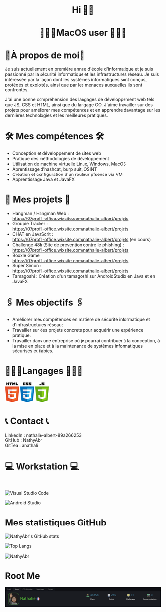 # <p align="center">  Hi 👋🏽 </p>
# <p align="center">👩🏽‍💻MacOS user 👩🏽‍💻</p>

# 📍À propos de moi📍

Je suis actuellement en première année d'école d'informatique et je suis passionné par la sécurité informatique et les infrastructures réseau. Je suis intéressée par la façon dont les systèmes informatiques sont conçus, protégés et exploités, ainsi que par les menaces auxquelles ils sont confrontés.

J'ai une bonne compréhension des langages de développement web tels que JS, CSS et HTML, ainsi que du langage GO. J'aime travailler sur des projets pour améliorer mes compétences et en apprendre davantage sur les dernières technologies et les meilleures pratiques.

# 🛠️ Mes compétences 🛠️

- Conception et développement de sites web
- Pratique des méthodologies de développement
- Utilisation de machine virtuelle Linux, Windows, MacOS 
- Aprentissage d'hashcat, burp suit, OSINT
- Création et configuration d'un routeur pfsense via VM
- Apprentissage Java et JavaFX

# 🧨 Mes projets 🧨

- Hangman / Hangman Web : <br>https://07profil-office.wixsite.com/nathalie-albert/projets
- Groupie Tracker : <br>https://07profil-office.wixsite.com/nathalie-albert/projets
- CHAT en JavaScrit : <br>https://07profil-office.wixsite.com/nathalie-albert/projets (en cours)
- Challenge 48h (Site de prevention contre le phishing) :<br> https://07profil-office.wixsite.com/nathalie-albert/projets
- Boxxle Game : <br>https://07profil-office.wixsite.com/nathalie-albert/projets
- Super Simon : <br> https://07profil-office.wixsite.com/nathalie-albert/projets
- Tamagoshi : Création d'un tamagoshi sur AndroidStudio en Java et en JavaFX


# 🖇️ Mes objectifs 🖇️

- Améliorer mes compétences en matière de sécurité informatique et d'infrastructures réseau;
- Travailler sur des projets concrets pour acquérir une expérience pratique. 
- Travailler dans une entreprise où je pourrai contribuer à la conception, à la mise en place et à la maintenance de systèmes informatiques sécurisés et fiables.

# 👩🏽‍💻Langages 👩🏽‍💻

![Image](html.png) 

# 📞 Contact 📞

LinkedIn : nathalie-albert-89a266253 <br>
GitHub : NathyAbr<br>
GitTea : anathali

# 💻 Workstation 💻
<br>

![Visual Studio Code](https://img.shields.io/badge/Visual%20Studio%20Code-0078d7.svg?style=for-the-badge&logo=visual-studio-code&logoColor=white)

![Android Studio](https://img.shields.io/badge/Android%20Studio-3DDC84.svg?style=for-the-badge&logo=android-studio&logoColor=white)

# Mes statistiques GitHub

![NathyAbr's GitHub stats](https://github-readme-stats.vercel.app/api?username=NathyAbr&count_private=false&theme=codeSTACKr&hide=stars&show_icons=true&hide_title=false&disable_animations=false&&hide_rank=false)
</p>

![Top Langs](https://github-readme-stats.vercel.app/api/top-langs/?username=NathyAbr&layout=codeSTACKr&count_private=true&theme=merko&disable_animations=false&progress=false) 
</p>
<p><img align="center" src="https://github-readme-streak-stats.herokuapp.com?user=nathyabr&theme=codeSTACKr&hide_border=false&locale=fr" alt="NathyAbr" /></p>

# Root Me

![Image](Rootme.png) 